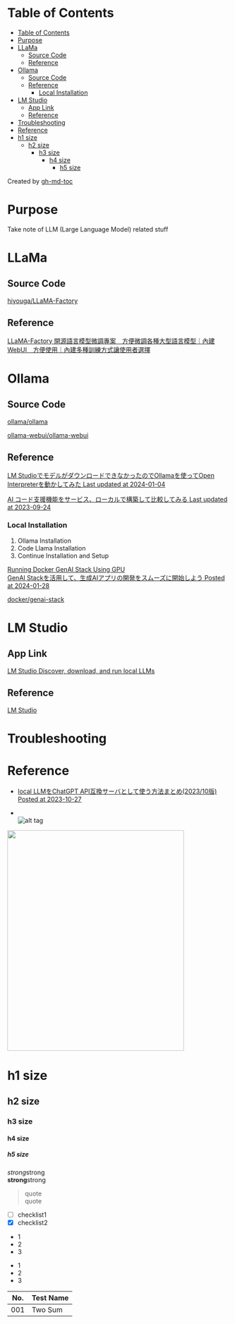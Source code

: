 Table of Contents
=================

   * [Table of Contents](#table-of-contents)
   * [Purpose](#purpose)
   * [LLaMa](#llama)
      * [Source Code](#source-code)
      * [Reference](#reference)
   * [Ollama](#ollama)
      * [Source Code](#source-code-1)
      * [Reference](#reference-1)
         * [Local Installation](#local-installation)
   * [LM Studio](#lm-studio)
      * [App Link](#app-link)
      * [Reference](#reference-2)
   * [Troubleshooting](#troubleshooting)
   * [Reference](#reference-3)
   * [h1 size](#h1-size)
      * [h2 size](#h2-size)
         * [h3 size](#h3-size)
            * [h4 size](#h4-size)
               * [h5 size](#h5-size)

Created by [gh-md-toc](https://github.com/ekalinin/github-markdown-toc)

 
# Purpose
Take note of LLM (Large Language Model) related stuff

# LLaMa  

## Source Code  
[hiyouga/LLaMA-Factory](https://github.com/hiyouga/LLaMA-Factory)    

## Reference  
[LLaMA-Factory 開源語言模型微調專案　方便微調各種大型語言模型｜內建WebUI　方便使用｜內建多種訓練方式讓使用者選擇](https://the-walking-fish.com/p/llama-factory/)  


# Ollama  

## Source Code  
[ollama/ollama](https://github.com/ollama/ollama)    

[ollama-webui/ollama-webui](https://github.com/ollama-webui/ollama-webui)    

## Reference  
[LM StudioでモデルがダウンロードできなかったのでOllamaを使ってOpen Interpreterを動かしてみた Last updated at 2024-01-04](https://qiita.com/wakaken/items/97e652e4665e0a2f3b89)  

[AI コード支援機能をサービス、ローカルで構築して比較してみる Last updated at 2023-09-24](https://qiita.com/ryo-pptdev/items/5817bfc480526a3ea309#%E3%83%AD%E3%83%BC%E3%82%AB%E3%83%AB%E7%92%B0%E5%A2%83%E3%81%AE%E3%82%BB%E3%83%83%E3%83%88%E3%82%A2%E3%83%83%E3%83%97--%E3%83%87%E3%83%A2)  
### Local Installation  
1. Ollama Installation  
1. Code Llama Installation  
1. Continue Installation and Setup  

[Running Docker GenAI Stack Using GPU](https://dev.to/ajeetraina/running-docker-genai-stack-using-gpu-31bn)  
[GenAI Stackを活用して、生成AIアプリの開発をスムーズに開始しよう Posted at 2024-01-28](https://qiita.com/tsuno0821/items/64bbd95a704531f9b332)   

[docker/genai-stack](https://github.com/docker/genai-stack)  


# LM Studio  

## App Link  
[LM Studio Discover, download, and run local LLMs](https://lmstudio.ai/)  

## Reference  
[LM Studio](https://the-walking-fish.com/p/lmstudio/)  



# Troubleshooting


# Reference
* [local LLMをChatGPT API互換サーバとして使う方法まとめ(2023/10版) Posted at 2023-10-27](https://qiita.com/takaaki_inada/items/a918ca6984e832bc9741#chatgpt-api%E5%88%A9%E7%94%A8%E5%81%B4%E3%82%A2%E3%83%97%E3%83%AA%E3%82%B1%E3%83%BC%E3%82%B7%E3%83%A7%E3%83%B3%E3%81%AE%E4%BF%AE%E6%AD%A3%E4%BE%8B)  


* []()  
![alt tag]()
<img src="" width="400" height="500">  

# h1 size

## h2 size

### h3 size

#### h4 size

##### h5 size

*strong*strong  
**strong**strong  

> quote  
> quote

- [ ] checklist1
- [x] checklist2

* 1
* 2
* 3

- 1
- 2
- 3

No. | Test Name 
------------------------------------ | --------------------------------------------- | 
001 | Two Sum
